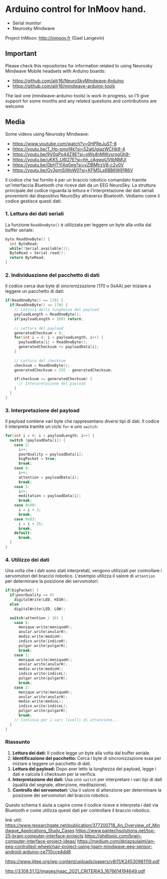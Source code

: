# Arduino control for InMoov hand.
- Serial monitor
- Neurosky Mindwave

Project InMoov: http://inmoov.fr  (Gael Langevin)

## Important
Please check this repositories for information related to using Neurosky Mindwave Mobile headsets with Arduino boards:
- https://github.com/ailr16/NeuroSkyMindwave-Arduino
- https://github.com/ailr16/mindwave-arduino-tools

The last one (mindwave-arduino-tools) is work in progress, so I'll give support for some months and any related questions and contributions are welcome

## Media
Some videos using Neurosky Mindwave:
- https://www.youtube.com/watch?v=0HPReJuST-8
- https://youtu.be/T_Hp-smvf4k?si=S2atUgjazWCHk9-4
- https://youtu.be/9V0qPo44Z9E?si=oWs4hMWysrngGh9-
- https://youtu.be/uKK5_U6l27E?si=hh_cAgwqUVtbNMUl
- https://youtu.be/0bHTYiXq0eg?si=vZIBMIrzV8-c2v0V
- https://youtu.be/Gy3pmSiWoW0?si=KFM5Ls6BB6W91R6V

Il codice che hai fornito è per un braccio robotico comandato tramite un'interfaccia Bluetooth che riceve dati da un EEG NeuroSky. La struttura principale del codice riguarda la lettura e l'interpretazione dei dati seriali provenienti dal dispositivo NeuroSky attraverso Bluetooth. Vediamo come il codice gestisce questi dati:

### 1. Lettura dei dati seriali

La funzione `ReadOneByte()` è utilizzata per leggere un byte alla volta dal buffer seriale:

```cpp
byte ReadOneByte() {
  int ByteRead;
  while(!Serial.available());
  ByteRead = Serial.read();
  return ByteRead;
}
```

### 2. Individuazione del pacchetto di dati

Il codice cerca due byte di sincronizzazione (170 o 0xAA) per iniziare a leggere un pacchetto di dati:

```cpp
if(ReadOneByte() == 170) {
  if(ReadOneByte() == 170) {
    // Lettura della lunghezza del payload
    payloadLength = ReadOneByte();
    if(payloadLength > 169) return;
    
    // Lettura del payload
    generatedChecksum = 0;
    for(int i = 0; i < payloadLength; i++) {
      payloadData[i] = ReadOneByte();
      generatedChecksum += payloadData[i];
    }
    
    // Lettura del checksum
    checksum = ReadOneByte();
    generatedChecksum = 255 - generatedChecksum;

    if(checksum == generatedChecksum) {
      // Interpretazione del payload
    }
  }
}
```

### 3. Interpretazione del payload

Il payload contiene vari byte che rappresentano diversi tipi di dati. Il codice li interpreta tramite un ciclo `for` e uno `switch`:

```cpp
for(int i = 0; i < payloadLength; i++) {
  switch (payloadData[i]) {
    case 2:
      i++;
      poorQuality = payloadData[i];
      bigPacket = true;
      break;
    case 4:
      i++;
      attention = payloadData[i];
      break;
    case 5:
      i++;
      meditation = payloadData[i];
      break;
    case 0x80:
      i = i + 3;
      break;
    case 0x83:
      i = i + 25;
      break;
    default:
      break;
  }
}
```

### 4. Utilizzo dei dati

Una volta che i dati sono stati interpretati, vengono utilizzati per controllare i servomotori del braccio robotico. L'esempio utilizza il valore di `attention` per determinare la posizione dei servomotori:

```cpp
if(bigPacket) {
  if(poorQuality == 0)
    digitalWrite(LED, HIGH);
  else
    digitalWrite(LED, LOW);

  switch(attention / 10) {
    case 0:
      menique.write(meniqueH);
      anular.write(anularH);
      medio.write(medioH);
      indice.write(indiceH);
      pulgar.write(pulgarH);
      break;
    case 1:
      menique.write(meniqueH);
      anular.write(anularH);
      medio.write(medioH);
      indice.write(indiceL);
      pulgar.write(pulgarH);
      break;
    case 2:
      menique.write(meniqueH);
      anular.write(anularH);
      medio.write(medioL);
      indice.write(indiceL);
      pulgar.write(pulgarH);
      break;
    // Continua per i vari livelli di attenzione...
  }
}
```

### Riassunto

1. **Lettura dei dati:** Il codice legge un byte alla volta dal buffer seriale.
2. **Identificazione del pacchetto:** Cerca i byte di sincronizzazione `0xAA` per iniziare a leggere un pacchetto di dati.
3. **Lettura del payload:** Dopo aver letto la lunghezza del payload, legge i dati e calcola il checksum per la verifica.
4. **Interpretazione dei dati:** Usa uno `switch` per interpretare i vari tipi di dati (qualità del segnale, attenzione, meditazione).
5. **Controllo dei servomotori:** Usa il valore di attenzione per determinare la posizione dei servomotori del braccio robotico.

Questo schema ti aiuta a capire come il codice riceve e interpreta i dati via Bluetooth e come utilizza questi dati per controllare il braccio robotico.


link utili:
https://www.researchgate.net/publication/377200718_An_Overview_of_Mindwave_Applications_Study_Cases
https://www.pantechsolutions.net/top-25-brain-computer-interface-projects
https://phdtopic.com/brain-computer-interface-project-ideas/
https://medium.com/@riazsulaimi/an-eeg-controlled-wheelchair-project-using-tgam-mindwave-eeg-sensor-android-arduino-ce710cce4dd6

https://www.ijitee.org/wp-content/uploads/papers/v8i11/K24530981119.pdf

http://3.109.51.12/images/naac_2021_CRITERIA3_1676614194649.pdf
